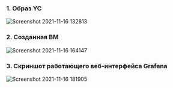 ### 1. Образ YC 
![Screenshot 2021-11-16 132813](https://user-images.githubusercontent.com/87374285/141891586-a32d5a0d-a5ea-459f-9f5a-fde1a5f11e82.png)  

### 2. Созданная ВМ
![Screenshot 2021-11-16 164147](https://user-images.githubusercontent.com/87374285/141934712-cc831e1f-1965-40c1-ac89-4d32df82f457.png)

### 3. Скриншот работающего веб-интерфейса Grafana
![Screenshot 2021-11-16 181905](https://user-images.githubusercontent.com/87374285/141947685-2a448e97-380d-4962-b33d-cb8b3b3fa85c.png)



